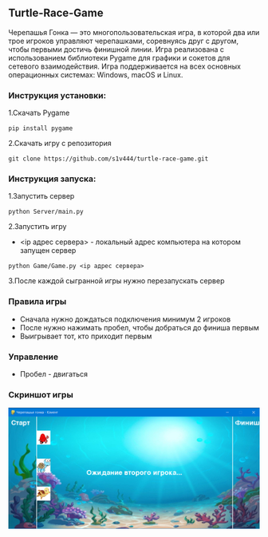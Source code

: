 ## Turtle-Race-Game

Черепашья Гонка — это многопользовательская игра, в которой два или трое игроков управляют черепашками, соревнуясь друг с другом, чтобы первыми достичь финишной линии. Игра реализована с использованием библиотеки Pygame для графики и сокетов для сетевого взаимодействия. Игра поддерживается на всех основных операционных системах: Windows, macOS и Linux.

###  Инструкция установки:

1.Скачать Pygame

```commandline
pip install pygame
```

2.Скачать игру с репозитория

```commandline
git clone https://github.com/s1v444/turtle-race-game.git
```

### Инструкция запуска:

1.Запустить сервер

```commandline
python Server/main.py
```

2.Запустить игру 
- <ip адрес сервера> - локальный адрес компьютера на котором запущен сервер

```commandline
python Game/Game.py <ip адрес сервера> 
```

3.После каждой сыгранной игры нужно перезапускать сервер

### Правила игры

* Сначала нужно дождаться подключения минимум 2 игроков
* После нужно нажимать пробел, чтобы добраться до финиша первым
*  Выигрывает тот, кто приходит первым

### Управление 

* Пробел - двигаться

### Скриншот игры
<img alt="img.png" src="img.png"/>